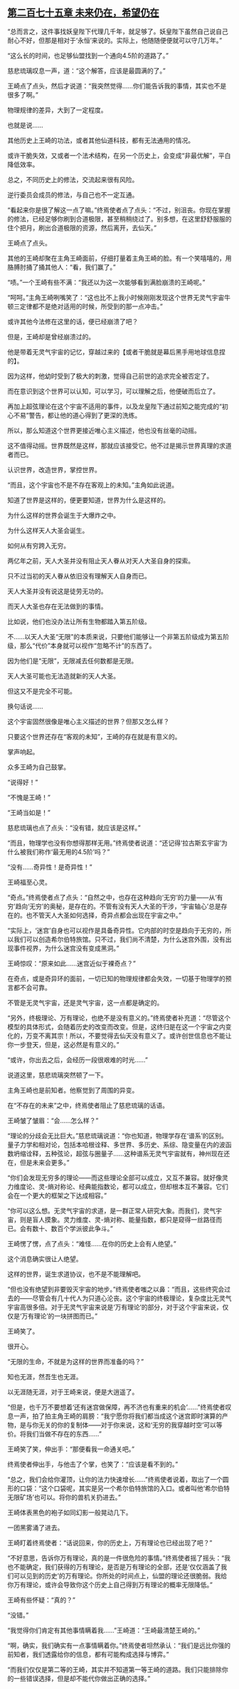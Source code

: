 ## [第二百七十五章 未来仍在，希望仍在](https://www.xxbiquge.com/11_11207/9245673.html)


  “总而言之，这件事找妖皇陛下代理几千年，就足够了。妖皇陛下虽然自己说自己耐心不好，但那是相对于‘永恒’来说的。实际上，他随随便便就可以守几万年。”

  “这么长的时间，也足够仙盟找到一个通向4.5阶的道路了。”

  慈悲琉璃叹息一声，道：“这个解答，应该是最圆满的了。”

  王崎点了点头，然后才说道：“我突然觉得……你们能告诉我的事情，其实也不是很多了啊。”

  物理规律的差异，大到了一定程度。

  也就是说……

  其他历史上王崎的功法，或者其他仙道科技，都有无法通用的情况。

  或许干脆失效，又或者一个法术结构，在另一个历史上，会变成“非最优解”，平白降低效率。

  总之，不同历史上的修法，交流起来很有风险。

  逆行委员会成员的修法，与自己也不一定互通。

  “看起来你是很了解这一点了嘛。”终焉使者点了点头：“不过，别沮丧。你现在掌握的修法，已经足够你刷到合道极限，甚至稍稍绕过了。别多想，在这里舒舒服服的住个把月，刷出合道极限的资源，然后离开，去仙天。”

  王崎点了点头。

  其他的王崎却聚在主角王崎面前，仔细打量着主角王崎的脸。有一个笑嘻嘻的，用胳膊肘捅了捅其他人：“看，我们赢了。”

  “啧。”一个王崎有些不满：“我还以为这一次能够看到满脸崩溃的王崎呢。”

  “呵呵。”主角王崎咧嘴笑了：“这也比不上我小时候刚刚发现这个世界无灵气宇宙牛顿三定律都不是绝对适用的时候，所受到的那一点冲击。”

  或许其他今法修在这里的话，便已经崩溃了吧？

  但是，王崎却是曾经崩溃过的。

  他是带着无灵气宇宙的记忆，穿越过来的【或者干脆就是幕后黑手用地球信息捏的】。

  因为这样，他幼时受到了极大的刺激，觉得自己前世的追求完全被否定了。

  而在意识到这个世界可以认知，可以学习，可以理解之后，他便破而后立了。

  再加上超弦理论在这个宇宙不适用的事件，以及龙皇陛下通过前知之能完成的“初心不易”警告，都让他的道心得到了更深的洗练。

  所以，那么知道这个世界更接近唯心主义描述，他也没有丝毫的动摇。

  这不值得动摇。世界既然是这样，那就应该接受它。他不过是揭示世界真理的求道者而已。

  认识世界，改造世界，掌控世界。

  “而且，这个宇宙也不是不存在客观上的未知。”主角如此说道。

  知道了世界是这样的，便更要知道，世界为什么是这样的。

  为什么这样的世界会诞生于大爆炸之中。

  为什么这样天人大圣会诞生。

  如何从有穷跨入无穷。

  两亿年之前，天人大圣并没有阻止天人眷从对天人大圣自身的探索。

  只不过当初的天人眷从依旧没有理解天人自身而已。

  天人大圣并没有说这是徒劳无功的。

  而天人大圣也存在无法做到的事情。

  比如说，他们也没办法让所有生物都踏入第五阶级。

  不……以天人大圣“无限”的本质来说，只要他们能够让一个非第五阶级成为第五阶级，那么“代价”本身就可以视作“忽略不计”的东西了。

  因为他们是“无限”，无限减去任何数都是无限。

  天人大圣可能也无法造就新的天人大圣。

  但这又不是完全不可能。

  换句话说……

  这个宇宙固然很像是唯心主义描述的世界？但那又怎么样？

  只要这个世界还存在“客观的未知”，王崎的存在就是有意义的。

  掌声响起。

  众多王崎为自己鼓掌。

  “说得好！”

  “不愧是王崎！”

  “王崎当如是！”

  慈悲琉璃也点了点头：“没有错，就应该是这样。”

  “而且，物理学也没有你想得那样无用。”终焉使者说道：“还记得‘拉古斯玄宇宙’为什么被我们称作‘最无用的4.5阶’吗？”

  “没有……奇异性！是奇异性！”

  王崎福至心灵。

  “奇点。”终焉使者点了点头：“自然之中，也存在这种趋向‘无穷’的力量——从‘有穷’趋向‘无穷’的奥秘，是存在的。不管有没有天人大圣的干涉，‘宇宙轴心’总是存在的。也不管天人大圣如何选择，奇异点都会出现在宇宙之中。”

  “实际上，‘迷宫’自身也可以视作是具备奇异性。它内部的时空是趋向于无穷的，所以我们可以创造希尔伯特旅馆。只不过，我们尚不清楚，为什么迷宫外围，没有出现事件视界，为什么迷宫没有变成黑洞。”

  王崎惊叹：“原来如此……迷宫近似于裸奇点？”

  在奇点，或是奇异环的面前，一切已知的物理规律都会失效，一切基于物理学的预言都不会可靠。

  不管是无灵气宇宙，还是灵气宇宙，这一点都是确定的。

  “另外，终极理论、万有理论，也绝不是没有意义的。”终焉使者补充道：“尽管这个模型的具体形式，会随着历史的改变而改变。但是，这终归是在这一个宇宙之内变化的，万变不离其宗！所以，不要觉得去仙天没有意义了。或许创世信息也不能让你一步登天，但是，这必然是有意义的。”

  “或许，你出去之后，会经历一段很艰难的时光……”

  说道这里，慈悲琉璃突然顿了一下。

  主角王崎也是前知者。他察觉到了周围的异变。

  在“不存在的未来”之中，终焉使者阻止了慈悲琉璃的话语。

  王崎皱了皱眉：“会……怎么样？”

  “理论的分歧会无比巨大。”慈悲琉璃说道：“你也知道，物理学存在‘谱系’的区别。量子力学和相对论，包括本哈根诠释、多世界、多历史、系综、隐变量在内的波函数坍缩诠释，五种弦论，超弦与圈量子……这种谱系无灵气宇宙就有，神州现在还在，但是未来会更多。”

  “你们会发现无穷多的理论——而这些理论全部可以成立，又互不兼容。就好像灵力维度论、灵-熵对称论、经典能指数论，都可以成立，但却根本互不兼容。它们会在一个更大的框架之下达成相容。”

  “你可以这么想。无灵气宇宙的求道，是一群正常人研究大象。而我们，灵气宇宙，则是盲人摸象。灵力维度、灵-熵对称、能量指数，都只是窥得一丝路径而已。会有数十、数百个学派彼此争斗。”

  王崎愣了愣，点了点头：“难怪……在你的历史上会有人绝望。”

  这个消息确实很让人绝望。

  这样的世界，诞生求道协议，也不是不能理解吧。

  “但也没有绝望到非要毁灭宇宙的地步。”终焉使者嗤之以鼻：“而且，这些终究会过去的——尽管会有几十代人为只道心沦丧。这个宇宙的终极理论，复杂度比无灵气宇宙高很多倍。对于无灵气宇宙来说是‘万有理论’的部分，对于这个宇宙来说，仅仅是‘万有理论’的一块拼图而已。”

  王崎笑了。

  很开心。

  “无限的生命，不就是为这样的世界而准备的吗？”

  知也无涯，然吾生也无涯。

  以无涯随无涯，对于王崎来说，便是大逍遥了。

  “但是，也千万不要想着‘还有迷宫做保障，再不济也有重来的机会’……”终焉使者叹息一声，拍了拍主角王崎的肩膀：“我宁愿你将我们都当成这个迷宫即时演算的产物，是与你无关的你的复制体——对于你来说，这和‘无穷的我穿越时空’可以等价。将我们当做不存在的东西……”

  王崎笑了笑，伸出手：“那便看我一命通关吧。”

  终焉使者伸出手，与他击了个掌，也笑了：“应该是看不到的。”

  “总之，我们会给你灌顶，让你的法力快速增长……”终焉使者说着，取出了一个圆形的口袋：“这个口袋呢，其实是另一个希尔伯特旅馆的入口。或者叫他‘希尔伯特无限矿场’也可以。将你的兽机关扔进去。”

  王崎体表黑色的袍子如同幻影一般晃动几下。

  一团黑雾涌了进去。

  王崎盯着终焉使者：“话说回来，你的历史上，万有理论也已经出现了吧？”

  “不好意思，告诉你万有理论，真的是一件很危险的事情。”终焉使者摇了摇头：“我也不能确定，我们获得的万有理论，是否是万有理论的全部，还是‘仅仅涵盖了我们可以见到的历史’的万有理论。你所处的时间点上，仙盟的理论还很脆弱。我给你万有理论，或许会导致你这个历史上自己得到万有理论的概率无限降低。”

  王崎有些怀疑：“真的？”

  “没错。”

  “我觉得你们肯定有其他事情瞒着我……”王崎道：“王崎最清楚王崎的。”

  “啊，确实，我们确实有一点事情瞒着你。”终焉使者坦然承认：“我们是远比你强的前知者，我们透露给你的信息，都有可能构成选择与博弈。”

  “而我们仅仅是第二等的王崎，其实并不知道第一等王崎的道路。我们只能排除你的一些错误选择，但是却不能代你做出正确的选择。”
